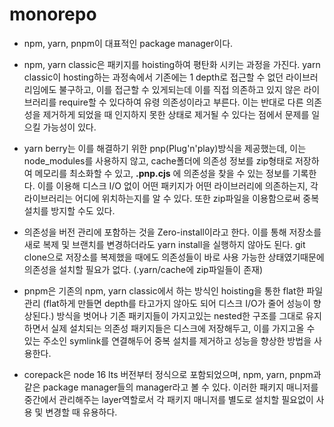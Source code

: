 # monorepo

- npm, yarn, pnpm이 대표적인 package manager이다.

- npm, yarn classic은 패키지를 hoisting하여 평탄화 시키는 과정을 가진다. yarn classic이 hosting하는 과정속에서 기존에는 1 depth로 접근할 수 없던 라이브러리임에도 불구하고, 이를 접근할 수 있게되는데 이를 직접 의존하고 있지 않은 라이브러리를 require할 수 있다하여 유령 의존성이라고 부른다. 이는 반대로 다른 의존성을 제거하게 되었을 때 인지하지 못한 상태로 제거될 수 있다는 점에서 문제를 일으킬 가능성이 있다.

- yarn berry는 이를 해결하기 위한 pnp(Plug'n'play)방식을 제공했는데, 이는 node_modules를 사용하지 않고, cache폴더에 의존성 정보를 zip형태로 저장하여 메모리를 최소화할 수 있고, **.pnp.cjs** 에 의존성을 찾을 수 있는 정보를 기록한다. 이를 이용해 디스크 I/O 없이 어떤 패키지가 어떤 라이브러리에 의존하는지, 각 라이브러리는 어디에 위치하는지를 알 수 있다. 또한 zip파일을 이용함으로써 중복설치를 방지할 수도 있다.

- 의존성을 버전 관리에 포함하는 것을 Zero-install이라고 한다. 이를 통해 저장소를 새로 복제 및 브랜치를 변경하더라도 yarn install을 실행하지 않아도 된다. git clone으로 저장소를 복제했을 때에도 의존성들이 바로 사용 가능한 상태였기때문에 의존성을 설치할 필요가 없다. (.yarn/cache에 zip파일들이 존재)

- pnpm은 기존의 npm, yarn classic에서 하는 방식인 hoisting을 통한 flat한 파일관리 (flat하게 만들면 depth를 타고가지 않아도 되어 디스크 I/O가 줄어 성능이 향상된다.) 방식을 벗어나 기존 패키지들이 가지고있는 nested한 구조를 그대로 유지하면서 실제 설치되는 의존성 패키지들은 디스크에 저장해두고, 이를 가지고올 수 있는 주소인 symlink를 연결해두어 중복 설치를 제거하고 성능을 향상한 방법을 사용한다.

- corepack은 node 16 lts 버전부터 정식으로 포함되었으며, npm, yarn, pnpm과 같은 package manager들의 manager라고 볼 수 있다. 이러한 패키지 매니저를 중간에서 관리해주는 layer역할로서 각 패키지 매니저를 별도로 설치할 필요없이 사용 및 변경할 때 유용하다.
